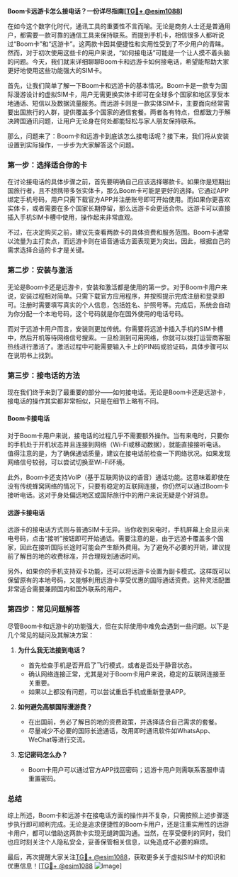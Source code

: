 **Boom卡远游卡怎么接电话？一份详尽指南[[TG💪+ @esim1088](https://t.me/s/esim1088)]**

在如今这个数字化时代，通讯工具的重要性不言而喻。无论是商务人士还是普通用户，都需要一款可靠的通信工具来保持联系。而提到手机卡，相信很多人都听说过“Boom卡”和“远游卡”。这两款卡因其便捷性和实用性受到了不少用户的青睐。然而，对于初次使用这些卡的用户来说，“如何接电话”可能是一个让人摸不着头脑的问题。今天，我们就来详细聊聊Boom卡和远游卡如何接电话，希望能帮助大家更好地使用这些功能强大的SIM卡。

首先，让我们简单了解一下Boom卡和远游卡的基本情况。Boom卡是一款专为国际漫游设计的虚拟SIM卡，用户无需更换实体卡即可在全球多个国家和地区享受本地通话、短信以及数据流量服务。而远游卡则是一款实体SIM卡，主要面向经常需要出国旅行的人群，提供覆盖多个国家的通信套餐。两者各有特点，但都致力于解决跨国通讯问题，让用户无论身在何处都能轻松与家人朋友保持联系。

那么，问题来了：Boom卡和远游卡到底该怎么接电话呢？接下来，我们将从安装设置到实际操作，一步步为大家解答这个问题。

### **第一步：选择适合你的卡**
在讨论接电话的具体步骤之前，首先要明确自己应该选择哪款卡。如果你是短期出国旅行者，且不想携带多张实体卡，那么Boom卡可能是更好的选择。它通过APP绑定手机号码，用户只需下载官方APP并注册账号即可开始使用。而如果你更喜欢实体卡，或者需要在多个国家长期停留，那么远游卡会更适合你。远游卡可以直接插入手机SIM卡槽中使用，操作起来非常直观。

不过，在决定购买之前，建议先查看两款卡的具体资费和服务范围。Boom卡通常以流量为主打卖点，而远游卡则在语音通话方面表现更为突出。因此，根据自己的需求选择合适的卡才是关键。

### **第二步：安装与激活**
无论是Boom卡还是远游卡，安装和激活都是使用的第一步。对于Boom卡用户来说，安装过程相对简单。只需下载官方应用程序，并按照提示完成注册和登录即可。注册时需要填写真实的个人信息，包括姓名、护照号等。完成后，系统会自动为你分配一个本地号码，这个号码就是你在国外使用的电话号码。

而对于远游卡用户而言，安装则更加传统。你需要将远游卡插入手机的SIM卡槽中，然后开机等待网络信号搜索。一旦检测到可用网络，你就可以拨打运营商客服热线进行激活了。激活过程中可能需要输入卡上的PIN码或验证码，具体步骤可以在说明书上找到。

### **第三步：接电话的方法**
现在我们终于来到了最重要的部分——如何接电话。无论是Boom卡还是远游卡，接电话的操作其实都非常相似，只是在细节上略有不同。

#### **Boom卡接电话**
对于Boom卡用户来说，接电话的过程几乎不需要额外操作。当有来电时，只要你的手机处于开机状态并且连接到网络（Wi-Fi或移动数据），就能直接接听电话。值得注意的是，为了确保通话质量，建议在接电话前检查一下网络状况。如果发现网络信号较弱，可以尝试切换至Wi-Fi环境。

此外，Boom卡还支持VoIP（基于互联网协议的语音）通话功能。这意味着即使在没有传统蜂窝网络的情况下，只要有稳定的互联网连接，你仍然可以通过Boom卡接听电话。这对于身处偏远地区或国际旅行中的用户来说无疑是个好消息。

#### **远游卡接电话**
远游卡的接电话方式则与普通SIM卡无异。当你收到来电时，手机屏幕上会显示来电号码，点击“接听”按钮即可开始通话。需要注意的是，由于远游卡覆盖多个国家，因此在接听国际长途时可能会产生额外费用。为了避免不必要的开销，建议提前了解目的地的收费标准，并合理规划通话时间。

另外，如果你的手机支持双卡功能，还可以将远游卡设置为副卡模式。这样既可以保留原有的本地号码，又能够利用远游卡享受优惠的国际通话资费。这种灵活配置非常适合需要兼顾国内和国外联系的用户。

### **第四步：常见问题解答**
尽管Boom卡和远游卡的功能强大，但在实际使用中难免会遇到一些问题。以下是几个常见的疑问及其解决方案：

1. **为什么我无法接到电话？**
   - 首先检查手机是否开启了飞行模式，或者是否处于静音状态。
   - 确认网络连接正常，尤其是对于Boom卡用户来说，稳定的互联网连接至关重要。
   - 如果以上都没有问题，可以尝试重启手机或重新登录APP。

2. **如何避免高额国际漫游费？**
   - 在出国前，务必了解目的地的资费政策，并选择适合自己需求的套餐。
   - 尽量减少不必要的国际长途通话，改用即时通讯软件如WhatsApp、WeChat等进行交流。

3. **忘记密码怎么办？**
   - Boom卡用户可以通过官方APP找回密码；远游卡用户则需联系客服申请重置密码。

### **总结**
综上所述，Boom卡和远游卡在接电话方面的操作并不复杂，只需按照上述步骤逐步执行即可顺利完成。无论是追求便捷性的Boom卡用户，还是注重实用性的远游卡用户，都可以借助这两款卡实现无缝跨国沟通。当然，在享受便利的同时，我们也应时刻关注个人隐私安全，妥善保管相关信息，以免造成不必要的麻烦。

最后，再次提醒大家关注[TG💪+ @esim1088](https://t.me/s/esim1088)，获取更多关于虚拟SIM卡的知识和优惠信息！[[TG💪+ @esim1088](https://t.me/s/esim1088) ![Image](https://i.postimg.cc/4NQfJmqS/Snipaste-2025-05-13-00-14-12.png)]